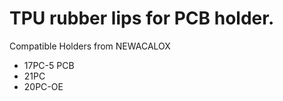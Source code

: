 # TPU rubber lips for PCB holder.
Compatible Holders from NEWACALOX 
* 17PC-5 PCB
* 21PC
* 20PC-OE

